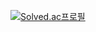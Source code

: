 [![Solved.ac프로필](http://mazassumnida.wtf/api/v2/generate_badge?boj=jongwon1019)](https://solved.ac/jongwon1019)
